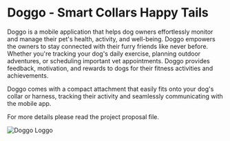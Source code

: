 
# Doggo - Smart Collars Happy Tails

Doggo is a mobile application that helps dog owners effortlessly monitor and manage their pet's health, activity, and well-being. Doggo empowers the owners to stay connected with their furry friends like never before. Whether you're tracking your dog's daily exercise, planning outdoor adventures, or scheduling important vet appointments. Doggo provides feedback, motivation, and rewards to dogs for their fitness activities and achievements.

Doggo comes with a compact attachment that easily fits onto your dog's collar or harness, tracking their activity and seamlessly communicating with the mobile app.

For more details please read the project proposal file.

![Doggo Loggo](https://github.com/shir-tz/Doggo/assets/118129728/0c293920-eedc-4512-b293-33709fe0d378)
